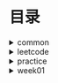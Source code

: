 # 目录 #

<details>
<summary>common</summary>
  
 * [DoubleEndNode](./src/main/java/org/lql/common/DoubleEndNode.java)
 * [ListNode](./src/main/java/org/lql/common/ListNode.java)
  
</details>


<details>
<summary>leetcode</summary>
  
  * [MergeOrderedArray-88. 合并两个有序数组](./src/main/java/org/lql/leetcode/MergeOrderedArray.java)【day001】
  * [ReverseList-206 反转链表](./src/main/java/org/lql/leetcode/ReverseList.java)【day002】
  * [HasCycle-141. 环形链表](./src/main/java/org/lql/leetcode/HasCycle.java)【day003】
  * [DetectCycle-142. 环形链表](./src/main/java/org/lql/leetcode/DetectCycle.java)【day004】
  * [Valid-20. 有效的括号](./src/main/java/org/lql/leetcode/Valid.java)【day005】
  * [ReverseGroup-25. K 个一组翻转链表](./src/main/java/org/lql/leetcode/ReverseGroup.java)【day006】
  * [MinStack-155. 最小栈](./src/main/java/org/lql/leetcode/MinStack.java)【day007】
  * [TwoSum-1. 两数之和](./src/main/java/org/lql/leetcode/TwoSum.java)【day008】
  * [GroupAnagrams-49. 字母异位词分组](./src/main/java/org/lql/leetcode/GroupAnagrams.java)【day008】
  
  * [LeetCode](./src/main/java/org/lql/leetcode/LeetCode.md)
  
</details>

<details>
<summary>practice</summary>

  * [==========week-001==========]
  * [Calculate-224. 基本计算器](./src/main/java/org/lql/practice/week01/Calculate.java)【待完成】
  * [EvalRPN-150. 逆波兰表达式求值](./src/main/java/org/lql/practice/week01/EvalRPN.java)【待完成】
  * [LargestRectangleArea-84. 柱状图中最大的矩形](./src/main/java/org/lql/practice/week01/LargestRectangleArea.java)【待完成】
  * [MaxSlidingWindow-239. 滑动窗口最大值](./src/main/java/org/lql/practice/week01/MaxSlidingWindow.java)【待完成】
  * [MoveZeroes-283. 移动零](./src/main/java/org/lql/practice/week01/MoveZeroes.java)【待完成】
  * [NeighborSearch-邻值查找](./src/main/java/org/lql/practice/week01/NeighborSearch.java)【待完成】
  * [RemoveDuplicates-26. 删除有序数组中的重复项 ](./src/main/java/org/lql/practice/week01/RemoveDuplicates.java)【待完成】
  * [Trap-42. 接雨水](./src/main/java/org/lql/practice/week01/Trap.java)【待完成】
      
  * [==========week-002==========]
    

  * [==========week-003==========]
    

  * [==========week-004==========]
    

  * [==========week-005==========]
    

  * [==========week-006==========]
    

  * [==========week-007==========]
    

  * [==========week-008==========]
    

  * [==========week-009==========]
    

  * [==========week-010==========]


</details>
<details>
<summary>week01</summary>
  
  * [MaximalRectangle-85. 最大矩形](./src/main/java/org/lql/week01/MaximalRectangle.java)【待完成】
  * [MergeOrderedList-21 合并两个有序链表](./src/main/java/org/lql/week01/MergeOrderedList.java)【已完成】
  * [MyCircularDeque-641. 设计循环双端队列](./src/main/java/org/lql/week01/MyCircularDeque.java)【已完成】
  * [PlusOne-1. 加一](./src/main/java/org/lql/week01/PlusOne.java)【已完成】
  
</details>
